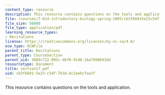 ```yaml
---
content_type: resource
description: This resource contains questions on the tools and application.
file: /courses/7-014-introductory-biology-spring-2005/cb3f66015e23c5df7b3dbc2aebcfaa3f_section17.pdf
file_size: 56088
file_type: application/pdf
learning_resource_types:
- Recitations
license: https://creativecommons.org/licenses/by-nc-sa/4.0/
ocw_type: OCWFile
parent_title: Recitations
parent_type: CourseSection
parent_uid: 3889c722-095c-4bf0-9140-16a7998b93dd
resourcetype: Document
title: section17.pdf
uid: cb3f6601-5e23-c5df-7b3d-bc2aebcfaa3f
---
```

This resource contains questions on the tools and application.
